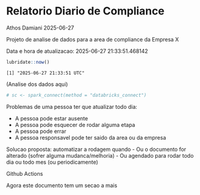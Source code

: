 # Relatorio Diario de Compliance
Athos Damiani
2025-06-27

Projeto de analise de dados para a area de compliance da Empresa X

Data e hora de atualizacao: 2025-06-27 21:33:51.468142

``` r
lubridate::now()
```

    [1] "2025-06-27 21:33:51 UTC"

(Analise dos dados aqui)

``` r
# sc <- spark_connect(method = "databricks_connect")
```

Problemas de uma pessoa ter que atualizar todo dia:

-   A pessoa pode estar ausente
-   A pessoa pode esquecer de rodar alguma etapa
-   A pessoa pode errar
-   A pessoa responsavel pode ter saido da area ou da empresa

Solucao proposta: automatizar a rodagem quando - Ou o documento for
alterado (sofrer alguma mudanca/melhoria) - Ou agendado para rodar todo
dia ou todo mes (ou periodicamente)

Github Actions

Agora este documento tem um secao a mais
